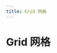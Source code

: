 ```yaml
---
title: Grid 网格
---
```

# Grid 网格

<ClientOnly>
<grid-demo-1/>
<grid-demo-2/>
<grid-demo-3/>
</ClientOnly>
